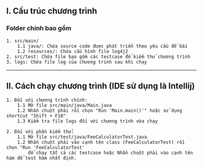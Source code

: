 ## I. Cấu trúc chương trình

### Folder chính bao gồm
    1. src/main/
        1.1 java/: Chứa source code được phát triển theo yêu cầu đề bài 
        1.2 resources/: Chứa cấu hình file log4j2 
    2. src/test: Chứa file bao gồm các testcase để kiểm thử chương trình
    3. logs: Chứa file log của chương trinh sau khi chạy

***

## II. Cách chạy chương trình (IDE sử dụng là Intellij)

    1. Đối với chương trình chính:
        1.1 Mở file src/main/java/Main.java
        1.2 Nhấn chuột phải rồi chọn "Run 'Main.main()'" hoặc sử dụng shortcut "Shift + F10"
        1.3 Kiểm tra file logs đối với chương trình vừa chạy

    2. Đối với phần kiểm thử:
        1.1 Mở file src/test/java/FeeCalculatorTest.java
        1.2 Nhấn chuột phải vào cạnh tên class (FeeCalculatorTest) rồi chọn "Run 'FeeCalculatorTest' 
            để chạy tất cả các testcase hoặc Nhấn chuột phải vào cạnh tên hàm để test hàm nhất định.



